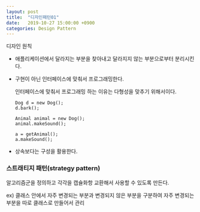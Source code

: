 ```yaml
---
layout: post
title:  "디자인패턴01"
date:   2019-10-27 15:00:00 +0900
categories: Design Pattern
---
```



디자인 원칙

- 애플리케이션에서 달라지는 부분을 찾아내고 달라지지 않는 부분으로부터 분리시킨다.

-  구현이 아닌 인터페이스에 맞춰서 프로그래밍한다.

    인터페이스에 맞춰서 프로그래밍 하는 이유는 다형성을 맞추기 위해서이다.

    ```
    Dog d = new Dog();
    d.bark();

    Animal animal = new Dog();
    animal.makeSound();

    a = getAnimal();
    a.makeSound();
    ````

- 상속보다는 구성을 활용한다.


### 스트래티지 패턴(strategy pattern)
알고리즘군을 정의하고 각각을 캡슐화항 교환해서 사용할 수 있도록 만든다.

ex) 클래스 안에서 자주 변경되는 부분과 변경되지 않은 부분을 구분하여 자주 변경되는 부분을 따로 클래스로 만들어서 관리


